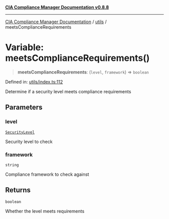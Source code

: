 [**CIA Compliance Manager Documentation v0.8.8**](../../README.md)

***

[CIA Compliance Manager Documentation](../../modules.md) / [utils](../README.md) / meetsComplianceRequirements

# Variable: meetsComplianceRequirements()

> **meetsComplianceRequirements**: (`level`, `framework`) => `boolean`

Defined in: [utils/index.ts:112](https://github.com/Hack23/cia-compliance-manager/blob/67855c73d041b21b5f90a46884e0e48cd0961cda/src/utils/index.ts#L112)

Determine if a security level meets compliance requirements

## Parameters

### level

[`SecurityLevel`](../../index/type-aliases/SecurityLevel.md)

Security level to check

### framework

`string`

Compliance framework to check against

## Returns

`boolean`

Whether the level meets requirements
